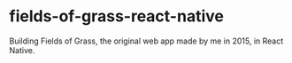 # fields-of-grass-react-native

Building Fields of Grass, the original web app made by me in 2015, in React Native.
